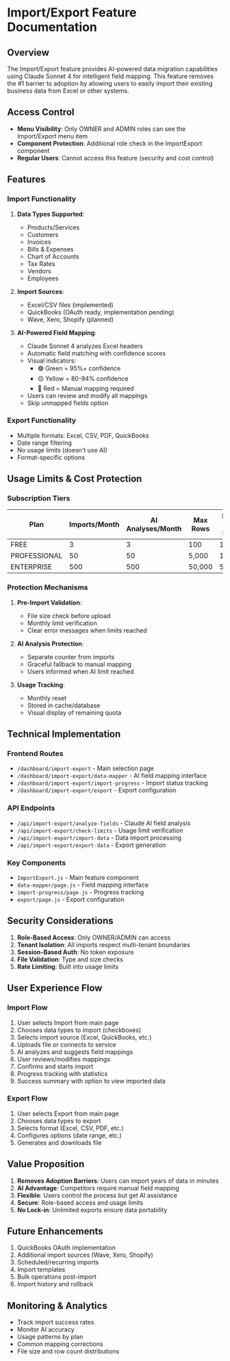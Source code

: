 # Import/Export Feature Documentation

## Overview
The Import/Export feature provides AI-powered data migration capabilities using Claude Sonnet 4 for intelligent field mapping. This feature removes the #1 barrier to adoption by allowing users to easily import their existing business data from Excel or other systems.

## Access Control
- **Menu Visibility**: Only OWNER and ADMIN roles can see the Import/Export menu item
- **Component Protection**: Additional role check in the ImportExport component
- **Regular Users**: Cannot access this feature (security and cost control)

## Features

### Import Functionality
1. **Data Types Supported**:
   - Products/Services
   - Customers
   - Invoices
   - Bills & Expenses
   - Chart of Accounts
   - Tax Rates
   - Vendors
   - Employees

2. **Import Sources**:
   - Excel/CSV files (implemented)
   - QuickBooks (OAuth ready, implementation pending)
   - Wave, Xero, Shopify (planned)

3. **AI-Powered Field Mapping**:
   - Claude Sonnet 4 analyzes Excel headers
   - Automatic field matching with confidence scores
   - Visual indicators:
     - 🟢 Green = 95%+ confidence
     - 🟡 Yellow = 80-94% confidence
     - 🔴 Red = Manual mapping required
   - Users can review and modify all mappings
   - Skip unmapped fields option

### Export Functionality
- Multiple formats: Excel, CSV, PDF, QuickBooks
- Date range filtering
- No usage limits (doesn't use AI)
- Format-specific options

## Usage Limits & Cost Protection

### Subscription Tiers

| Plan | Imports/Month | AI Analyses/Month | Max Rows | Max File Size |
|------|---------------|-------------------|----------|---------------|
| FREE | 3 | 3 | 100 | 1MB |
| PROFESSIONAL | 50 | 50 | 5,000 | 10MB |
| ENTERPRISE | 500 | 500 | 50,000 | 50MB |

### Protection Mechanisms
1. **Pre-Import Validation**:
   - File size check before upload
   - Monthly limit verification
   - Clear error messages when limits reached

2. **AI Analysis Protection**:
   - Separate counter from imports
   - Graceful fallback to manual mapping
   - Users informed when AI limit reached

3. **Usage Tracking**:
   - Monthly reset
   - Stored in cache/database
   - Visual display of remaining quota

## Technical Implementation

### Frontend Routes
- `/dashboard/import-export` - Main selection page
- `/dashboard/import-export/data-mapper` - AI field mapping interface
- `/dashboard/import-export/import-progress` - Import status tracking
- `/dashboard/import-export/export` - Export configuration

### API Endpoints
- `/api/import-export/analyze-fields` - Claude AI field analysis
- `/api/import-export/check-limits` - Usage limit verification
- `/api/import-export/import-data` - Data import processing
- `/api/import-export/export-data` - Export generation

### Key Components
- `ImportExport.js` - Main feature component
- `data-mapper/page.js` - Field mapping interface
- `import-progress/page.js` - Progress tracking
- `export/page.js` - Export configuration

## Security Considerations
1. **Role-Based Access**: Only OWNER/ADMIN can access
2. **Tenant Isolation**: All imports respect multi-tenant boundaries
3. **Session-Based Auth**: No token exposure
4. **File Validation**: Type and size checks
5. **Rate Limiting**: Built into usage limits

## User Experience Flow

### Import Flow
1. User selects Import from main page
2. Chooses data types to import (checkboxes)
3. Selects import source (Excel, QuickBooks, etc.)
4. Uploads file or connects to service
5. AI analyzes and suggests field mappings
6. User reviews/modifies mappings
7. Confirms and starts import
8. Progress tracking with statistics
9. Success summary with option to view imported data

### Export Flow
1. User selects Export from main page
2. Chooses data types to export
3. Selects format (Excel, CSV, PDF, etc.)
4. Configures options (date range, etc.)
5. Generates and downloads file

## Value Proposition
1. **Removes Adoption Barriers**: Users can import years of data in minutes
2. **AI Advantage**: Competitors require manual field mapping
3. **Flexible**: Users control the process but get AI assistance
4. **Secure**: Role-based access and usage limits
5. **No Lock-in**: Unlimited exports ensure data portability

## Future Enhancements
1. QuickBooks OAuth implementation
2. Additional import sources (Wave, Xero, Shopify)
3. Scheduled/recurring imports
4. Import templates
5. Bulk operations post-import
6. Import history and rollback

## Monitoring & Analytics
- Track import success rates
- Monitor AI accuracy
- Usage patterns by plan
- Common mapping corrections
- File size and row count distributions